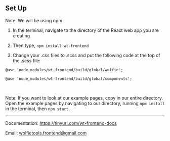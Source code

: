 ## Set Up

Note: We will be using npm

1. In the terminal, navigate to the directory of the React web app you are creating

2. Then type, `npm install wt-frontend`

3. Change your .css files to .scss and put the following code at the top of the .scss file:

  `@use 'node_modules/wt-frontend/build/global/wolfie';`

  `@use 'node_modules/wt-frontend/build/global/components';`

<br/>

<a name="ex-note"></a>
Note: If you want to look at our example pages, copy in our entire directory. Open the example pages by navigating to our directory, running `npm install` in the terminal, then `npm start`.

---

Documentation: https://tinyurl.com/wt-frontend-docs

Email: wolfietools.frontend@gmail.com












